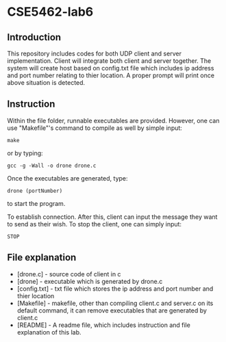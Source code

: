 # CSE5462-lab6

## Introduction

This repository includes codes for both UDP client and server implementation. Client will integrate both client and server together. The system will create host based on config.txt file which includes ip address and port number relating to thier location. A proper prompt will print once above situation is detected. 

## Instruction

Within the file folder, runnable executables are provided. However, one can use "Makefile"'s command to compile as well by simple input:
```
make
```
or by typing:
```
gcc -g -Wall -o drone drone.c
```
Once the executables are generated, type:
```
drone (portNumber)
```
to start the program. 

To establish connection. After this, client can input the message they want to send as their wish. To stop the client, one can simply input:
```
STOP
```

## File explanation

- [drone.c] - source code of client in c
- [drone] - executable which is generated by drone.c
- [config.txt] - txt file which stores the ip address and port number and thier location
- [Makefile] - makefile, other than compiling client.c and server.c on its default command, it can remove executables that are generated by client.c
- [README] - A readme file, which includes instruction and file explanation of this lab.

